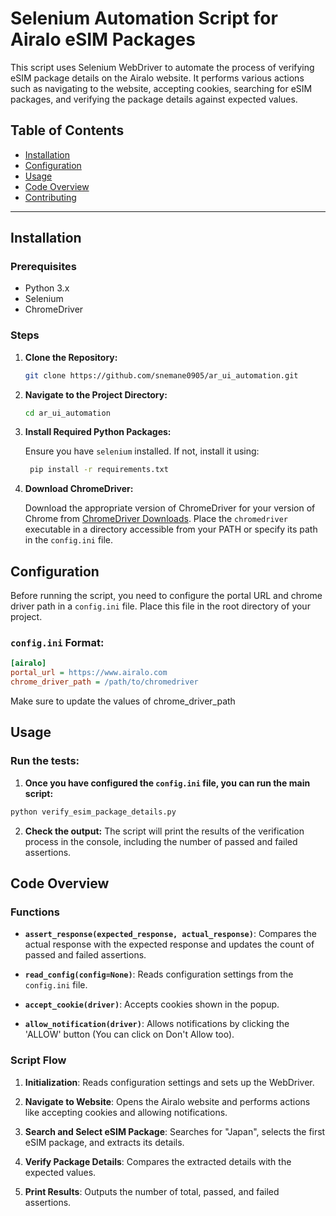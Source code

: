 # Selenium Automation Script for Airalo eSIM Packages

This script uses Selenium WebDriver to automate the process of verifying eSIM package details on the Airalo website. It performs various actions such as navigating to the website, accepting cookies, searching for eSIM packages, and verifying the package details against expected values.

## Table of Contents

- [Installation](#installation)
- [Configuration](#configuration)
- [Usage](#usage)
- [Code Overview](#code-overview)
- [Contributing](#contributing)

---


## Installation

### Prerequisites

- Python 3.x
- Selenium
- ChromeDriver

### Steps

1. **Clone the Repository:**

    ```bash
    git clone https://github.com/snemane0905/ar_ui_automation.git
    ```

2. **Navigate to the Project Directory:**

    ```bash
    cd ar_ui_automation
    ```

3. **Install Required Python Packages:**

    Ensure you have `selenium` installed. If not, install it using:

    ```bash
     pip install -r requirements.txt
    ```

4. **Download ChromeDriver:**

    Download the appropriate version of ChromeDriver for your version of Chrome from [ChromeDriver Downloads](https://sites.google.com/chromium.org/driver/). Place the `chromedriver` executable in a directory accessible from your PATH or specify its path in the `config.ini` file.

## Configuration

Before running the script, you need to configure the portal URL and chrome driver path in a `config.ini` file. Place this file in the root directory of your project.

### `config.ini` Format:

```ini
[airalo]
portal_url = https://www.airalo.com
chrome_driver_path = /path/to/chromedriver
```
Make sure to update the values of chrome_driver_path

## Usage

### Run the tests:

1. **Once you have configured the `config.ini` file, you can run the main script:**

```bash
python verify_esim_package_details.py
```
2. **Check the output:**
The script will print the results of the verification process in the console, including the number of passed and failed assertions.

## Code Overview

### Functions

- **`assert_response(expected_response, actual_response)`**: 
  Compares the actual response with the expected response and updates the count of passed and failed assertions.

- **`read_config(config=None)`**: 
  Reads configuration settings from the `config.ini` file.

- **`accept_cookie(driver)`**: 
  Accepts cookies shown in the popup.

- **`allow_notification(driver)`**: 
  Allows notifications by clicking the 'ALLOW' button (You can click on Don't Allow too).

### Script Flow

1. **Initialization**: 
   Reads configuration settings and sets up the WebDriver.

2. **Navigate to Website**: 
   Opens the Airalo website and performs actions like accepting cookies and allowing notifications.

3. **Search and Select eSIM Package**: 
   Searches for "Japan", selects the first eSIM package, and extracts its details.

4. **Verify Package Details**: 
   Compares the extracted details with the expected values.

5. **Print Results**: 
   Outputs the number of total, passed, and failed assertions.
